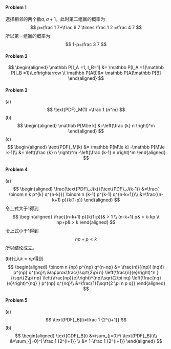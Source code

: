 #### Problem 1

选择相邻的两个数$a,a+1$，此时第二组赢的概率为
$$
p=\frac 1 7+\frac 6 7 \times \frac 1 2 =\frac 4 7
$$
所以第一组赢的概率为
$$
1-p=\frac 3 7
$$



#### Problem 2

$$
\begin{aligned}
\mathbb P[I_A =1, I_B=1]
&= \mathbb P[I_A =1]\mathbb P[I_B =1]\Leftrightarrow \\
\mathbb P[AB]&= \mathbb P[A]\mathbb P[B]
\end{aligned}
$$



#### Problem 3

(a)
$$
\text{PDF}_M(1) =\frac 1 {n^m}
$$
(b)
$$
\begin{aligned}
\mathbb P[M\le k]
&=\left(\frac {k} n \right)^m
\end{aligned}
$$
(c)
$$
\begin{aligned}
\text{PDF}_M(k)
&= \mathbb P[M\le k] -\mathbb P[M\le k-1]\\
&= \left(\frac {k} n \right)^m -\left(\frac {k-1} n \right)^m
\end{aligned}
$$



#### Problem 4

(a)
$$
\begin{aligned}
\frac{\text{PDF}_J(k)}{\text{PDF}_J(k-1)}
&=\frac{ \binom n k   p^{k} q^{n-k}}{ \binom n {k-1}   p^{k-1} q^{n-k+1}}\\
&=\frac{(n-k+1) p}{k(1-p)}
\end{aligned}
$$
令上式大于$1$得到
$$
\begin{aligned}
\frac{(n-k+1) p}{k(1-p)}& > 1 \\
(n-k+1) p& > k-kp \\
np+p& > k
\end{aligned}
$$
令上式小于$1​$得到
$$
np+p< k
$$
所以结论成立。

(b)代入$k=np$得到
$$
\begin{aligned}
\binom n {np}   p^{np} q^{n-np}
&= \frac{n!}{(np)! (nq)!}  p^{np} q^{nq}\\
&\approx\frac{\sqrt{2\pi n} \left(\frac{n}{e}\right)^n }
{\sqrt{2\pi np} \left(\frac{np}{e}\right)^{np}\sqrt{2\pi nq} \left(\frac{nq}{e}\right)^{nq} }
 p^{np} q^{nq}\\
&=\frac{1}{\sqrt{2 \pi n p q}}
\end{aligned}
$$



#### Problem 5

(a)
$$
\text{PDF}_B(i)=\frac 1 {2^{i+1}}
$$
(b)
$$
\begin{aligned}
\text{CDF}_B(i)
&=\sum_{j=0}^i \text{PDF}_B(i)\\
&=\sum_{j=0}^i \frac 1 {2^{i+1}} \\
&= 1-\frac 1 {2^{i+1}}
\end{aligned}
$$

